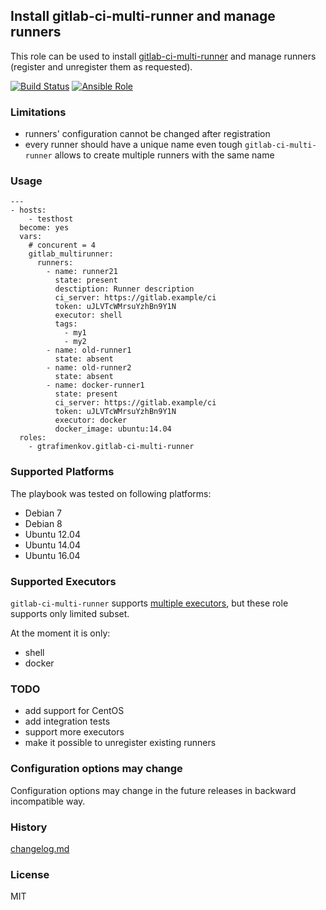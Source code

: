 ## Install gitlab-ci-multi-runner and manage runners

This role can be used to install [gitlab-ci-multi-runner](https://gitlab.com/gitlab-org/gitlab-ci-multi-runner) and manage runners (register and unregister them as requested).

[![Build Status](https://travis-ci.org/gtrafimenkov/ansible-role-gitlab-ci-multi-runner.svg)](http://travis-ci.org/gtrafimenkov/ansible-role-gitlab-ci-multi-runner)
[![Ansible Role](https://img.shields.io/badge/role-gtrafimenkov.gitlab--ci--multi--runner-blue.svg?maxAge=2592000)](https://galaxy.ansible.com/gtrafimenkov/gitlab-ci-multi-runner)

### Limitations

- runners' configuration cannot be changed after registration
- every runner should have a unique name even tough `gitlab-ci-multi-runner` allows to create multiple runners with the same name

### Usage

```
---
- hosts:
    - testhost
  become: yes
  vars:
    # concurent = 4
    gitlab_multirunner:
      runners:
        - name: runner21
          state: present
          desctiption: Runner description
          ci_server: https://gitlab.example/ci
          token: uJLVTcWMrsuYzhBn9Y1N
          executor: shell
          tags:
            - my1
            - my2
        - name: old-runner1
          state: absent
        - name: old-runner2
          state: absent
        - name: docker-runner1
          state: present
          ci_server: https://gitlab.example/ci
          token: uJLVTcWMrsuYzhBn9Y1N
          executor: docker
          docker_image: ubuntu:14.04
  roles:
    - gtrafimenkov.gitlab-ci-multi-runner
```

### Supported Platforms

The playbook was tested on following platforms:

- Debian 7
- Debian 8
- Ubuntu 12.04
- Ubuntu 14.04
- Ubuntu 16.04

### Supported Executors

`gitlab-ci-multi-runner` supports [multiple executors](https://gitlab.com/gitlab-org/gitlab-ci-multi-runner/tree/master/docs/executors), but these role supports only limited subset.

At the moment it is only:

- shell
- docker

### TODO

- add support for CentOS
- add integration tests
- support more executors
- make it possible to unregister existing runners

### Configuration options may change

Configuration options may change in the future releases in backward incompatible way.

### History

[changelog.md](/changelog.md)

### License

MIT

